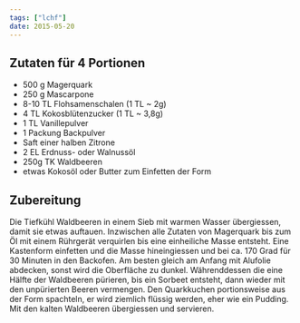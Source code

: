 ```yaml
---
tags: ["lchf"]
date: 2015-05-20
---
```


## Zutaten für 4 Portionen
- 500 g   Magerquark
- 250 g   Mascarpone
- 8-10 TL Flohsamenschalen (1 TL ~ 2g)
- 4 TL    Kokosblütenzucker (1 TL ~ 3,8g)
- 1 TL    Vanillepulver
- 1 Packung Backpulver
- Saft einer halben Zitrone
- 2 EL    Erdnuss- oder Walnussöl
- 250g    TK Waldbeeren
- etwas Kokosöl oder Butter zum Einfetten der Form

## Zubereitung
Die Tiefkühl Waldbeeren in einem Sieb mit warmen Wasser übergiessen, damit sie etwas auftauen.
Inzwischen alle Zutaten von Magerquark bis zum Öl mit einem Rührgerät verquirlen bis eine einheiliche Masse entsteht.
Eine Kastenform einfetten und die Masse hineingiessen und bei ca. 170 Grad für 30 Minuten in den Backofen. Am besten gleich am Anfang mit Alufolie abdecken, sonst wird die Oberfläche zu dunkel.
Währenddessen die eine Hälfte der Waldbeeren pürieren, bis ein Sorbeet entsteht, dann wieder mit den unpürierten Beeren vermengen.
Den Quarkkuchen portionsweise aus der Form spachteln, er wird ziemlich flüssig werden, eher wie ein Pudding. Mit den kalten Waldbeeren übergiessen und servieren.
